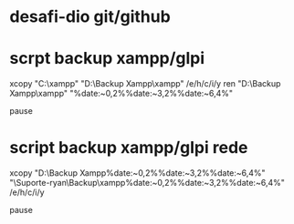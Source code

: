 # desafi-dio git/github

# scrpt backup xampp/glpi

xcopy "C:\xampp" "D:\Backup Xampp\xampp" /e/h/c/i/y
ren "D:\Backup Xampp\xampp" "%date:~0,2%%date:~3,2%%date:~6,4%"

pause

# script backup xampp/glpi rede

xcopy "D:\Backup Xampp\%date:~0,2%%date:~3,2%%date:~6,4%" "\\Suporte-ryan\Backup\xampp\%date:~0,2%%date:~3,2%%date:~6,4%\" /e/h/c/i/y

pause
